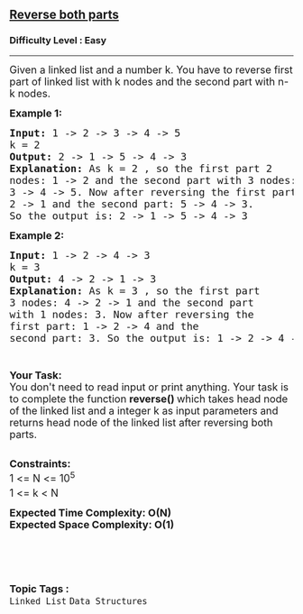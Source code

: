 <h2><a href="https://practice.geeksforgeeks.org/problems/bae68b4d6a2a77fb6bd459cf7447240919ebfbf5/1?page=3&difficulty[]=0&difficulty[]=1&difficulty[]=2&status[]=unsolved&sortBy=submissions">Reverse both parts</a></h2><h3>Difficulty Level : Easy</h3><hr><div class="problems_problem_content__Xm_eO"><p><span style="font-size:18px">Given a linked list and a number k. You have to reverse first part of linked list with k nodes and the second part with n-k nodes.</span></p>

<p><span style="font-size:18px"><strong>Example 1:</strong></span></p>

<pre><span style="font-size:18px"><strong>Input: </strong>1 -&gt; 2 -&gt; 3 -&gt; 4 -&gt; 5</span><span style="font-size:18px">
k = 2<strong>
Output: </strong>2 -&gt; 1 -&gt; 5 -&gt; 4 -&gt; 3<strong>
Explanation: </strong>As k = 2 , so the first part 2
nodes: 1 -&gt; 2 and the second part with 3 nodes:
3 -&gt; 4 -&gt; 5. Now after reversing the first part: 
2 -&gt; 1 and the second part: 5 -&gt; 4 -&gt; 3.
So the output is: 2 -&gt; 1 -&gt; 5 -&gt; 4 -&gt; 3</span></pre>

<p><span style="font-size:18px"><strong>Example 2:</strong></span></p>

<pre><span style="font-size:18px"><strong>Input: </strong>1 -&gt; 2 -&gt; 4 -&gt; 3</span>
<span style="font-size:18px">k = 3
<strong>Output: </strong>4 -&gt; 2 -&gt; 1 -&gt; 3
<strong>Explanation: </strong>As k = 3 , so the first part 
3 nodes: 4 -&gt; 2 -&gt; 1 and the second part
with 1 nodes: 3. Now after reversing the 
first part: 1 -&gt; 2 -&gt; 4 and the 
second part: 3. So the output is: 1 -&gt; 2 -&gt; 4 -&gt; 3</span>
</pre>

<p>&nbsp;</p>

<p><span style="font-size:18px"><strong>Your Task:</strong><br>
You don't need to read input or print anything. Your task is to complete the function&nbsp;<strong>reverse()&nbsp;</strong>which takes head node of the linked list and a integer k&nbsp;as input parameters and returns head node of the linked list after reversing both parts.&nbsp;</span></p>

<p><br>
<span style="font-size:18px"><strong>Constraints:</strong><br>
1 &lt;= N &lt;= 10<sup>5&nbsp;</sup><br>
1 &lt;= k &lt; N<sup>&nbsp;</sup></span></p>

<p><strong><span style="font-size:18px">Expected Time Complexity: O(N)<br>
Expected Space Complexity: O(1)</span></strong></p>

<p><br>
&nbsp;</p>
</div><br><p><span style=font-size:18px><strong>Topic Tags : </strong><br><code>Linked List</code>&nbsp;<code>Data Structures</code>&nbsp;